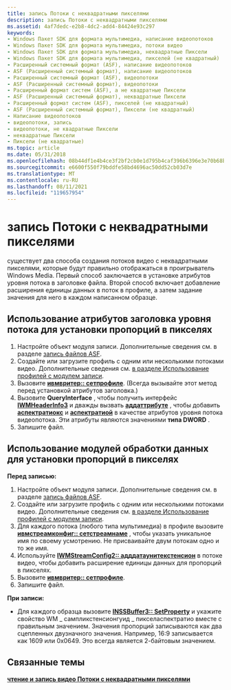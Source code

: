 ```yaml
---
title: запись Потоки с неквадратными пикселями
description: запись Потоки с неквадратными пикселями
ms.assetid: 4af7dedc-e2b8-4dc2-add4-84424e93c297
keywords:
- Windows Пакет SDK для формата мультимедиа, написание видеопотоков
- Windows Пакет SDK для формата мультимедиа, потоки видео
- Windows Пакет SDK для формата мультимедиа, неквадратные Пиксели
- Windows Пакет SDK для формата мультимедиа, пикселей (не квадратный)
- Расширенный системный формат (ASF), написание видеопотоков
- ASF (Расширенный системный формат), написание видеопотоков
- Расширенный системный формат (ASF), видеопотоки
- ASF (Расширенный системный формат), видеопотоки
- Расширенный формат систем (ASF), а не квадратные Пиксели
- ASF (Расширенный системный формат), неквадратные Пиксели
- Расширенный формат систем (ASF), пикселей (не квадратный)
- ASF (Расширенный системный формат), Пиксели (не квадратный)
- Написание видеопотоков
- видеопотоки, запись
- видеопотоки, не квадратные Пиксели
- неквадратные Пиксели
- Пиксели (не квадратные)
ms.topic: article
ms.date: 05/31/2018
ms.openlocfilehash: 08b44df1e4b4ce3f2bf2cb0e1d795b4caf396b6396e3e70b68b9040ad9a5456f
ms.sourcegitcommit: e6600f550f79bddfe58bd4696ac50dd52cb03d7e
ms.translationtype: MT
ms.contentlocale: ru-RU
ms.lasthandoff: 08/11/2021
ms.locfileid: "119657954"
---
```

# <a name="writing-streams-with-non-square-pixels"></a>запись Потоки с неквадратными пикселями

существует два способа создания потоков видео с неквадратными пикселями, которые будут правильно отображаться в проигрыватель Windows Media. Первый способ заключается в установке атрибутов уровня потока в заголовке файла. Второй способ включает добавление расширения единицы данных в поток в профиле, а затем задание значения для него в каждом написанном образце.

## <a name="to-use-stream-level-header-attributes-to-set-pixel-aspect-ratio"></a>Использование атрибутов заголовка уровня потока для установки пропорций в пикселях

1.  Настройте объект модуля записи. Дополнительные сведения см. в разделе [запись файлов ASF](writing-asf-files.md).
2.  Создайте или загрузите профиль с одним или несколькими потоками видео. Дополнительные сведения см. [в разделе Использование профилей с модулем записи](to-use-profiles-with-the-writer.md).
3.  Вызовите [**ивмвритер:: сетпрофиле**](/previous-versions/windows/desktop/api/Wmsdkidl/nf-wmsdkidl-iwmwriter-setprofile). (Всегда вызывайте этот метод перед установкой атрибутов заголовка.)
4.  Вызовите **QueryInterface** , чтобы получить интерфейс [**IWMHeaderInfo3**](/previous-versions/windows/desktop/api/wmsdkidl/nn-wmsdkidl-iwmheaderinfo3) и дважды вызвать [**аддаттрибуте**](/previous-versions/windows/desktop/api/Wmsdkidl/nf-wmsdkidl-iwmheaderinfo3-addattribute) , чтобы добавить [**аспектратиокс**](aspectratiox.md) и [**аспектратиой**](aspectratioy.md) в качестве атрибутов уровня потока видеопотока. Эти атрибуты являются значениями **типа DWORD** .
5.  Запишите файл.

## <a name="to-use-data-unit-extensions-to-set-pixel-aspect-ratio"></a>Использование модулей обработки данных для установки пропорций в пикселях

**Перед записью:**

1.  Настройте объект модуля записи. Дополнительные сведения см. в разделе [запись файлов ASF](writing-asf-files.md).
2.  Создайте или загрузите профиль с одним или несколькими потоками видео. Дополнительные сведения см. [в разделе Использование профилей с модулем записи](to-use-profiles-with-the-writer.md).
3.  Для каждого потока (любого типа мультимедиа) в профиле вызовите [**ивмстреамконфиг:: сетстреамнаме**](/previous-versions/windows/desktop/api/Wmsdkidl/nf-wmsdkidl-iwmstreamconfig-setstreamname) , чтобы указать уникальное имя по своему усмотрению. Не присваивайте двум потокам одно и то же имя.
4.  Используйте [**IWMStreamConfig2:: адддатаунитекстенсион**](/previous-versions/windows/desktop/api/Wmsdkidl/nf-wmsdkidl-iwmstreamconfig2-adddataunitextension) в потоке видео, чтобы добавить расширение единицы данных для пропорций в пикселях.
5.  Вызовите [**ивмвритер:: сетпрофиле**](/previous-versions/windows/desktop/api/Wmsdkidl/nf-wmsdkidl-iwmwriter-setprofile).
6.  Запишите файл.

**При записи:**

-   Для каждого образца вызовите [**INSSBuffer3:: SetProperty**](/previous-versions/windows/desktop/api/Wmsbuffer/nf-wmsbuffer-inssbuffer3-setproperty) и укажите свойство WM \_ сампликстенсионгуид \_ пикселаспектратио вместе с правильным значением. Значения пропорций записываются как два сцепленных двузначного значения. Например, 16:9 записывается как 1609 или 0x0649. Это всегда является 2-байтовым значением.

## <a name="related-topics"></a>Связанные темы

<dl> <dt>

[**чтение и запись видео Потоки с неквадратными пикселями**](to-read-and-write-video-streams-with-non-square-pixels.md)
</dt> </dl>

 

 




